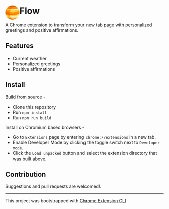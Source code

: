 # <img src="public/icons/icon_48.png" width="45" align="left"> Flow

A Chrome extension to transform your new tab page with personalized greetings and positive affirmations.

## Features

- Current weather
- Personalized greetings
- Positive affirmations

## Install

Build from source - 

- Clone this repository
- Run `npm install`
- Run `npm run build`

Install on Chromium based browsers -
 - Go to `Extensions` page by entering `chrome://extensions` in a new tab.
 - Enable Developer Mode by clicking the toggle switch next to `Developer mode`.
 - Click the `Load unpacked` button and select the extension directory that was built above.


## Contribution

Suggestions and pull requests are welcomed!.

---

This project was bootstrapped with [Chrome Extension CLI](https://github.com/dutiyesh/chrome-extension-cli)

